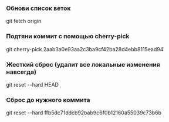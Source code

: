 ### Обнови список веток
git fetch origin

### Подтяни коммит с помощью cherry-pick
git cherry-pick 2aab3a0e93aa2c3ba9cf42ba28d4ebb8115ead94


### Жесткий сброс (удалит все локальные изменения навсегда)
git reset --hard HEAD

### Сброс до нужного коммита
git reset --hard ffb5dc71ddcb92bab9c6f0b12160a55039c73b6b
